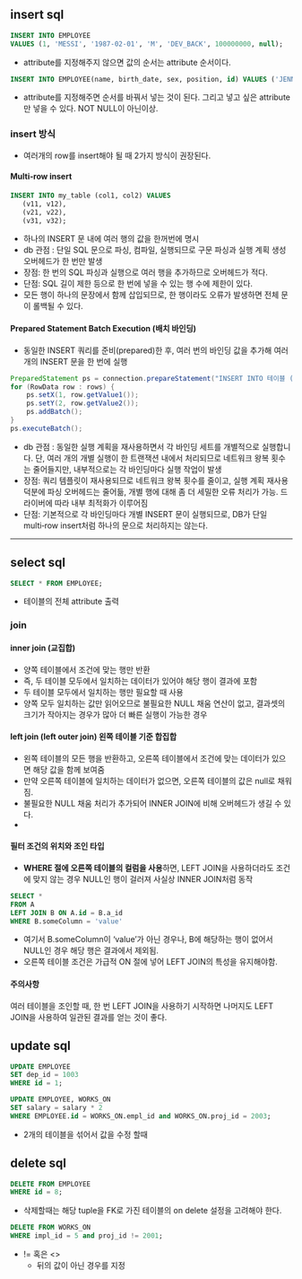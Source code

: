 ## insert sql

```sql
INSERT INTO EMPLOYEE
VALUES (1, 'MESSI', '1987-02-01', 'M', 'DEV_BACK', 100000000, null);
```

- attribute를 지정해주지 않으면 값의 순서는 attribute 순서이다.

```sql
INSERT INTO EMPLOYEE(name, birth_date, sex, position, id) VALUES ('JENNY', '2000-10-12', 'F', 'DEV_BACK', 3);
```

- attribute를 지정해주면 순서를 바꿔서 넣는 것이 된다. 그리고 넣고 싶은 attribute만 넣을 수 있다. NOT NULL이 아닌이상.

### insert 방식
- 여러개의 row를 insert해야 될 때 2가지 방식이 권장된다.
#### **Multi‑row insert**
 ```sql
INSERT INTO my_table (col1, col2) VALUES 
    (v11, v12),
    (v21, v22),
    (v31, v32);
```
  - 하나의 INSERT 문 내에 여러 행의 값을 한꺼번에 명시
  - db 관점 : 단일 SQL 문으로 파싱, 컴파일, 실행되므로 구문 파싱과 실행 계획 생성 오버헤드가 한 번만 발생
  - 장점: 한 번의 SQL 파싱과 실행으로 여러 행을 추가하므로 오버헤드가 적다.
  - 단점: SQL 길이 제한 등으로 한 번에 넣을 수 있는 행 수에 제한이 있다.
  - 모든 행이 하나의 문장에서 함께 삽입되므로, 한 행이라도 오류가 발생하면 전체 문이 롤백될 수 있다.
  
#### **Prepared Statement Batch Execution (배치 바인딩)**
  - 동일한 INSERT 쿼리를 준비(prepared)한 후, 여러 번의 바인딩 값을 추가해 여러 개의 INSERT 문을 한 번에 실행
```java
PreparedStatement ps = connection.prepareStatement("INSERT INTO 테이블 (col1, col2) VALUES (?, ?)");
for (RowData row : rows) {
    ps.setX(1, row.getValue1());
    ps.setY(2, row.getValue2());
    ps.addBatch();
}
ps.executeBatch();
```
- db 관점 : 동일한 실행 계획을 재사용하면서 각 바인딩 세트를 개별적으로 실행합니다. 단, 여러 개의 개별 실행이 한 트랜잭션 내에서 처리되므로 네트워크 왕복 횟수는 줄어들지만, 내부적으로는 각 바인딩마다 실행 작업이 발생
- 장점: 쿼리 템플릿이 재사용되므로 네트워크 왕복 횟수를 줄이고, 실행 계획 재사용 덕분에 파싱 오버헤드는 줄어듦, 개별 행에 대해 좀 더 세밀한 오류 처리가 가능. 드라이버에 따라 내부 최적화가 이루어짐
- 단점: 기본적으로 각 바인딩마다 개별 INSERT 문이 실행되므로, DB가 단일 multi‑row insert처럼 하나의 문으로 처리하지는 않는다.

---------------------------

## select sql

```sql
SELECT * FROM EMPLOYEE;
```

- 테이블의 전체 attribute 출력


### join
#### inner join (교집합)
- 양쪽 테이블에서 조건에 맞는 행만 반환
- 즉, 두 테이블 모두에서 일치하는 데이터가 있어야 해당 행이 결과에 포함
- 두 테이블 모두에서 일치하는 행만 필요할 때 사용
- 양쪽 모두 일치하는 값만 읽어오므로 불필요한 NULL 채움 연산이 없고, 결과셋의 크기가 작아지는 경우가 많아 더 빠른 실행이 가능한 경우

#### left join (left outer join) 왼쪽 테이블 기준 합집합
- 왼쪽 테이블의 모든 행을 반환하고, 오른쪽 테이블에서 조건에 맞는 데이터가 있으면 해당 값을 함께 보여줌
- 만약 오른쪽 테이블에 일치하는 데이터가 없으면, 오른쪽 테이블의 값은 null로 채워짐.
- 불필요한 NULL 채움 처리가 추가되어 INNER JOIN에 비해 오버헤드가 생길 수 있다.
- 

#### 필터 조건의 위치와 조인 타입
- **WHERE 절에 오른쪽 테이블의 컬럼을 사용**하면, LEFT JOIN을 사용하더라도 조건에 맞지 않는 경우 NULL인 행이 걸러져 사실상 INNER JOIN처럼 동작
```sql
SELECT *
FROM A
LEFT JOIN B ON A.id = B.a_id
WHERE B.someColumn = 'value'
```
- 여기서 B.someColumn이 ‘value’가 아닌 경우나, B에 해당하는 행이 없어서 NULL인 경우 해당 행은 결과에서 제외됨.
- 오른쪽 테이블 조건은 가급적 ON 절에 넣어 LEFT JOIN의 특성을 유지해야함.

#### 주의사항
여러 테이블을 조인할 때, 한 번 LEFT JOIN을 사용하기 시작하면 나머지도 LEFT JOIN을 사용하여 일관된 결과를 얻는 것이 좋다.


## update sql

```sql
UPDATE EMPLOYEE
SET dep_id = 1003
WHERE id = 1;
```

```sql
UPDATE EMPLOYEE, WORKS_ON
SET salary = salary * 2
WHERE EMPLOYEE.id = WORKS_ON.empl_id and WORKS_ON.proj_id = 2003;
```

- 2개의 테이블을 섞어서 값을 수정 할때

## delete sql

```sql
DELETE FROM EMPLOYEE
WHERE id = 8;
```

- 삭제할때는 해당 tuple을 FK로 가진 테이블의 on delete 설정을 고려해야 한다.

```sql
DELETE FROM WORKS_ON
WHERE impl_id = 5 and proj_id != 2001;
```

- != 혹은 <>
  - 뒤의 값이 아닌 경우를 지정